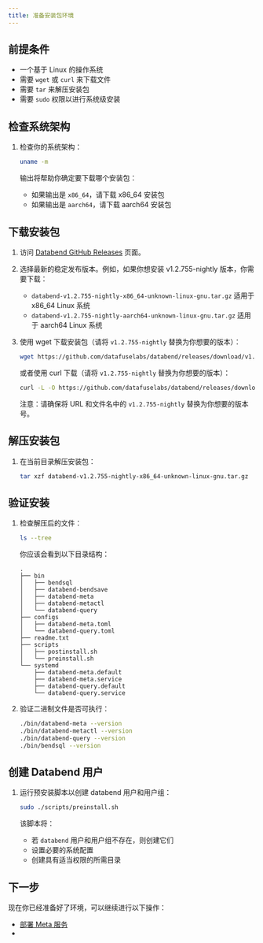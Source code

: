 ```yaml
---
title: 准备安装包环境
---
```


## 前提条件

- 一个基于 Linux 的操作系统
- 需要 `wget` 或 `curl` 来下载文件
- 需要 `tar` 来解压安装包
- 需要 `sudo` 权限以进行系统级安装

## 检查系统架构

1. 检查你的系统架构：
   ```bash
   uname -m
   ```

   输出将帮助你确定要下载哪个安装包：
   - 如果输出是 `x86_64`，请下载 x86_64 安装包
   - 如果输出是 `aarch64`，请下载 aarch64 安装包

## 下载安装包

1. 访问 [Databend GitHub Releases](https://github.com/datafuselabs/databend/releases) 页面。

2. 选择最新的稳定发布版本。例如，如果你想安装 v1.2.755-nightly 版本，你需要下载：
   - `databend-v1.2.755-nightly-x86_64-unknown-linux-gnu.tar.gz` 适用于 x86_64 Linux 系统
   - `databend-v1.2.755-nightly-aarch64-unknown-linux-gnu.tar.gz` 适用于 aarch64 Linux 系统

3. 使用 wget 下载安装包（请将 `v1.2.755-nightly` 替换为你想要的版本）：
   ```bash
   wget https://github.com/datafuselabs/databend/releases/download/v1.2.755-nightly/databend-v1.2.755-nightly-x86_64-unknown-linux-gnu.tar.gz
   ```

   或者使用 curl 下载（请将 `v1.2.755-nightly` 替换为你想要的版本）：
   ```bash
   curl -L -O https://github.com/datafuselabs/databend/releases/download/v1.2.755-nightly/databend-v1.2.755-nightly-x86_64-unknown-linux-gnu.tar.gz
   ```

   注意：请确保将 URL 和文件名中的 `v1.2.755-nightly` 替换为你想要的版本号。

## 解压安装包

1. 在当前目录解压安装包：
   ```bash
   tar xzf databend-v1.2.755-nightly-x86_64-unknown-linux-gnu.tar.gz
   ```

## 验证安装

1. 检查解压后的文件：
   ```bash
   ls --tree
   ```

   你应该会看到以下目录结构：
   ```
   .
   ├── bin
   │   ├── bendsql
   │   ├── databend-bendsave
   │   ├── databend-meta
   │   ├── databend-metactl
   │   └── databend-query
   ├── configs
   │   ├── databend-meta.toml
   │   └── databend-query.toml
   ├── readme.txt
   ├── scripts
   │   ├── postinstall.sh
   │   └── preinstall.sh
   └── systemd
       ├── databend-meta.default
       ├── databend-meta.service
       ├── databend-query.default
       └── databend-query.service
   ```

2. 验证二进制文件是否可执行：
   ```bash
   ./bin/databend-meta --version
   ./bin/databend-metactl --version
   ./bin/databend-query --version
   ./bin/bendsql --version
   ```

## 创建 Databend 用户

1. 运行预安装脚本以创建 databend 用户和用户组：
   ```bash
   sudo ./scripts/preinstall.sh
   ```

   该脚本将：
   - 若 `databend` 用户和用户组不存在，则创建它们
   - 设置必要的系统配置
   - 创建具有适当权限的所需目录

## 下一步

现在你已经准备好了环境，可以继续进行以下操作：
- [部署 Meta 服务](02-deploy-metasrv.md)
-